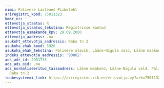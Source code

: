 ```yaml
---
nimi: Palivere Lasteaed Piibeleht
ariregistri_kood: 75011323
kmkr_nr: ''
ettevotja_staatus: R
ettevotja_staatus_tekstina: Registrisse kantud
ettevotja_esmakande_kpv: 29.09.2000
ettevotja_aadress: .na
asukoht_ettevotja_aadressis: Raba tn 2
asukoha_ehak_kood: 5926
asukoha_ehak_tekstina: Palivere alevik, Lääne-Nigula vald, Lääne maakond
indeks_ettevotja_aadressis: '90802'
ads_adr_id: 2931715
ads_ads_oid: .na
ads_normaliseeritud_taisaadress: Lääne maakond, Lääne-Nigula vald, Palivere alevik,
  Raba tn 2
teabesysteemi_link: https://ariregister.rik.ee/ettevotja.py?ark=75011323&ref=rekvisiidid
---
```

